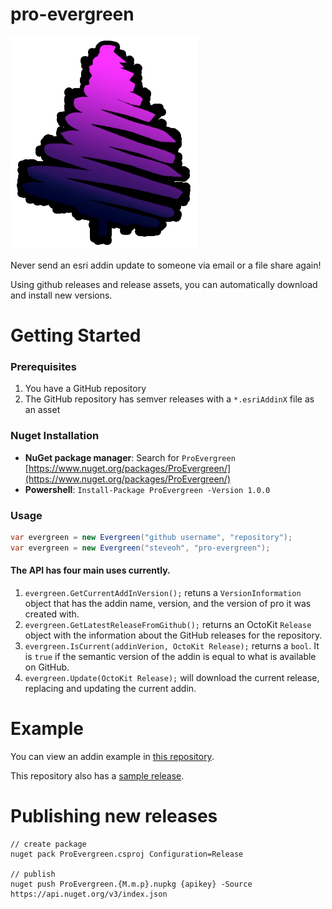 # pro-evergreen 

![pro evergreen](./proevergreen.png)

Never send an esri addin update to someone via email or a file share again!

Using github releases and release assets, you can automatically download and install new versions.

# Getting Started

### Prerequisites

1. You have a GitHub repository
1. The GitHub repository has semver releases with a `*.esriAddinX` file as an asset

### Nuget Installation

- **NuGet package manager**: Search for `ProEvergreen` [https://www.nuget.org/packages/ProEvergreen/](https://www.nuget.org/packages/ProEvergreen/)
- **Powershell**: `Install-Package ProEvergreen -Version 1.0.0`

### Usage

```cs
var evergreen = new Evergreen("github username", "repository");
var evergreen = new Evergreen("steveoh", "pro-evergreen");
```

#### The API has four main uses currently. 

1. `evergreen.GetCurrentAddInVersion();` retuns a `VersionInformation` object that has the addin name, version, and the version of pro it was created with.
1. `evergreen.GetLatestReleaseFromGithub();` returns an OctoKit `Release` object with the information about the GitHub releases for the repository.
1. `evergreen.IsCurrent(addinVerion, OctoKit Release);` returns a `bool`. It is `true` if the semantic version of the addin is equal to what is available on GitHub. 
1. `evergreen.Update(OctoKit Release);` will download the current release, replacing and updating the current addin.


# Example

You can view an addin example in [this repository](https://github.com/steveoh/pro-evergreen/tree/master/ProEvergreen.AddIn).

This repository also has a [sample release](https://github.com/steveoh/pro-evergreen/releases).

# Publishing new releases
```
// create package
nuget pack ProEvergreen.csproj Configuration=Release

// publish
nuget push ProEvergreen.{M.m.p}.nupkg {apikey} -Source https://api.nuget.org/v3/index.json
```
